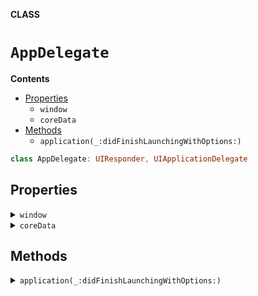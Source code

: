 **CLASS**

# `AppDelegate`

**Contents**

- [Properties](#properties)
  - `window`
  - `coreData`
- [Methods](#methods)
  - `application(_:didFinishLaunchingWithOptions:)`

```swift
class AppDelegate: UIResponder, UIApplicationDelegate
```

## Properties
<details><summary markdown="span"><code>window</code></summary>

```swift
var window: UIWindow?
```

</details>

<details><summary markdown="span"><code>coreData</code></summary>

```swift
private(set) var coreData: CoreDataManager?
```

</details>

## Methods
<details><summary markdown="span"><code>application(_:didFinishLaunchingWithOptions:)</code></summary>

```swift
func application(_ application: UIApplication, didFinishLaunchingWithOptions launchOptions: [UIApplication.LaunchOptionsKey: Any]?) -> Bool
```

</details>